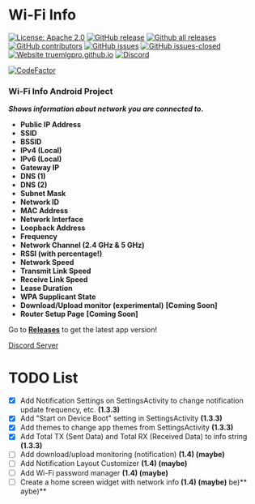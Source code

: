 # Wi-Fi Info
[![License: Apache 2.0](https://img.shields.io/badge/License-Apache%202.0-blue.svg)](https://opensource.org/licenses/Apache-2.0)
[![GitHub release](https://img.shields.io/github/release/TrueMLGPro/Wi-Fi_Info.svg)](https://GitHub.com/TrueMLGPro/Wi-Fi_Info/releases/)
[![Github all releases](https://img.shields.io/github/downloads/TrueMLGPro/Wi-Fi_Info/total.svg)](https://github.com/TrueMLGPro/Wi-Fi_Info/releases/)
[![GitHub contributors](https://img.shields.io/github/contributors/TrueMLGPro/Wi-Fi_Info.svg)](https://GitHub.com/TrueMLGPro/Wi-Fi_Info/graphs/contributors/)
[![GitHub issues](https://img.shields.io/github/issues/TrueMLGPro/Wi-Fi_Info.svg)](https://github.com/TrueMLGPro/Wi-Fi_Info/issues/)
[![GitHub issues-closed](https://img.shields.io/github/issues-closed/TrueMLGPro/Wi-Fi_Info.svg)](https://GitHub.com/TrueMLGPro/Wi-Fi_Info/issues?q=is%3Aissue+is%3Aclosed)
[![Website truemlgpro.github.io](https://img.shields.io/website-up-down-green-red/https/truemlgpro.github.io/Wi-Fi_Info.svg)](https://truemlgpro.github.io/Wi-Fi_Info/)
[![Discord](https://img.shields.io/discord/601107291915419658.svg)](https://discord.gg/qxE2DFr)

[![CodeFactor](https://www.codefactor.io/repository/github/truemlgpro/wi-fi_info/badge/master)](https://www.codefactor.io/repository/github/truemlgpro/wi-fi_info/overview/master)

### Wi-Fi Info Android Project

***Shows information about network you are connected to.***

* __Public IP Address__
* __SSID__
* __BSSID__
* __IPv4 (Local)__
* __IPv6 (Local)__
* __Gateway IP__
* __DNS (1)__
* __DNS (2)__
* __Subnet Mask__
* __Network ID__
* __MAC Address__
* __Network Interface__
* __Loopback Address__
* __Frequency__
* __Network Channel (2.4 GHz & 5 GHz)__
* __RSSI (with percentage!)__
* __Network Speed__
* __Transmit Link Speed__
* __Receive Link Speed__
* __Lease Duration__
* __WPA Supplicant State__
* __Download/Upload monitor (experimental)__ **[Coming Soon]**
* __Router Setup Page__ **[Coming Soon]**

Go to **[Releases](https://github.com/TrueMLGPro/Wi-Fi_Info/releases/)** to get the latest app version!

[Discord Server](https://discord.gg/qxE2DFr)

# TODO List

- [x] Add Notification Settings on SettingsActivity to change notification update frequency, etc. **(1.3.3)**
- [x] Add "Start on Device Boot" setting in SettingsActivity **(1.3.3)**
- [x] Add themes to change app themes from SettingsActivity **(1.3.3)**
- [x] Add Total TX (Sent Data) and Total RX (Received Data) to info string **(1.3.3)**
- [ ] Add download/upload monitoring (notification) **(1.4) (maybe)**
- [ ] Add Notification Layout Customizer **(1.4) (maybe)**
- [ ] Add Wi-Fi password manager **(1.4) (maybe)**
- [ ] Create a home screen widget with network info **(1.4) (maybe)**
be)**
aybe)**
